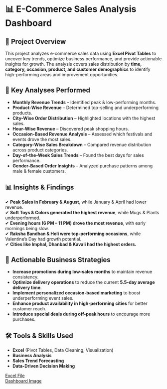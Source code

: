 # 📊 E-Commerce Sales Analysis Dashboard

## 📝 Project Overview  
This project analyzes e-commerce sales data using **Excel Pivot Tables** to uncover key trends, optimize business performance, and provide actionable insights for growth. The analysis covers sales distribution by **time, category, occasion, product, and customer demographics** to identify high-performing areas and improvement opportunities.

## 📌 Key Analyses Performed  
- **Monthly Revenue Trends** – Identified peak & low-performing months.  
- **Product-Wise Revenue** – Determined top-selling and underperforming products.  
- **City-Wise Order Distribution** – Highlighted locations with the highest sales.  
- **Hour-Wise Revenue** – Discovered peak shopping hours.  
- **Occasion-Based Revenue Analysis** – Assessed which festivals and events drove the most sales.  
- **Category-Wise Sales Breakdown** – Compared revenue distribution across product categories.  
- **Day-of-the-Week Sales Trends** – Found the best days for sales performance.  
- **Gender-Based Order Insights** – Analyzed purchase patterns among male & female customers.  

## 📊 Insights & Findings  
✔ **Peak Sales in February & August**, while January & April had lower revenue.  
✔ **Soft Toys & Colors generated the highest revenue**, while Mugs & Plants underperformed.  
✔ **Evening hours (6 PM – 11 PM) drove the most revenue**, with early mornings being slow.  
✔ **Raksha Bandhan & Holi were top-performing occasions**, while Valentine’s Day had growth potential.  
✔ **Cities like Imphal, Dhanbad & Kavali had the highest orders.**  

## 🚀 Actionable Business Strategies  
- **Increase promotions during low-sales months** to maintain revenue consistency.  
- **Optimize delivery operations** to reduce the current **5.5-day average delivery time**.  
- **Implement personalized occasion-based marketing** to boost underperforming event sales.  
- **Enhance product availability in high-performing cities** for better customer reach.  
- **Introduce special deals during off-peak hours** to encourage more purchases.  

## 🛠 Tools & Skills Used  
- **Excel** (Pivot Tables, Data Cleaning, Visualization)  
- **Business Analysis**  
- **Sales Trend Forecasting**  
- **Data-Driven Decision Making**  

<a href="https://github.com/AbhishekSingh910/Ecomerce-Sales-Analysis-Dashboard/blob/main/Dashboard%20-%20Ecommerce.xlsx">Excel File<a/> <br>
<a href="https://github.com/AbhishekSingh910/Ecomerce-Sales-Analysis-Dashboard/blob/main/Screenshot%202025-03-11%20222851.png">Dashboard Image<a/>

